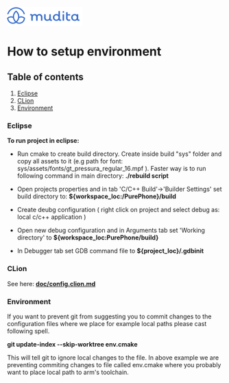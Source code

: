 ![alt text](./Images/mudita_logo.png "MUDITA")

# How to setup environment

## Table of contents
1. [Eclipse](#Eclipse)
2. [CLion](#CLion)
3. [Environment](#Environment)


### Eclipse <a name="Eclipse"></a>

**To run project in eclipse:**

* Run cmake to create build directory. Create inside build "sys" folder and copy all assets to it (e.g path for font: sys/assets/fonts/gt_pressura_regular_16.mpf ). Faster way is to run following command in main directory: **./rebuild script**

* Open projects properties and in tab 'C/C++ Build'->'Builder Settings' set build directory to: **${workspace_loc:/PurePhone}/build**
* Create deubg configuration ( right click on project and select debug as: local c/c++ application )
* Open new debug configuration and in Arguments tab set 'Working directory' to **${workspace_loc:PurePhone/build}**
* In Debugger tab set GDB command file to **${project_loc}/.gdbinit**

### CLion <a name="CLion"></a>
See here: [**doc/config.clion.md**](./config.clion.md)

### Environment <a name="Environment"></a>

If you want to prevent git from suggesting you to commit changes to the configuration files where we place for example local paths please cast following spell. 

**git update-index --skip-worktree env.cmake**

This will tell git to ignore local changes to the file. In above example we are preventing commiting changes to file called env.cmake where you probably want to place local path to arm's toolchain.